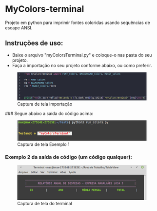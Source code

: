 # MyColors-terminal
Projeto em python para imprimir fontes coloridas usando sequências de escape ANSI.

## Instruções de uso:
<ul>
  <li>Baixe o arquivo "myColorsTerminal.py" e coloque-o nas pasta do seu projeto.</li>
  <li>Faça a importação no seu projeto conforme abaixo, ou como preferir.</li>
</ul>

<figure>
  <img src="Captura de tela_importacao.png" alt="Captura de tela da importação">
  <figcaption>Captura de tela importação</figcaption>
</figure>
### Segue abaixo a saída do código acima:
<figure>
  <img src="Captura de tela_saida_codigo1.png" alt="Captura de tela da exemplo 1">
  <figcaption>Captura de tela Exemplo 1</figcaption>
</figure>

### Exemplo 2 da saída de código (um código qualquer):

<figure>
  <img src="terminal.png" alt="Captura de tela do terminal">
  <figcaption>Captura de tela do terminal</figcaption>
</figure>
